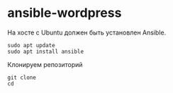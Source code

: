 # ansible-wordpress


На хосте c Ubuntu должен быть установлен Ansible.
```
sudo apt update
sudo apt install ansible
```

Клонируем репозиторий
```
git clone 
cd 
```
